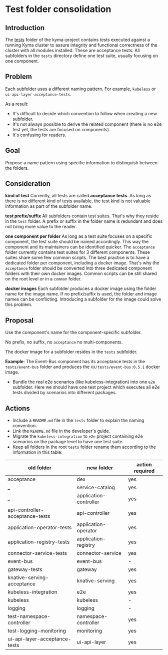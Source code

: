 # Test folder consolidation

## Introduction
The [tests](https://github.com/kyma-project/kyma/tree/master/tests) folder of the kyma-project contains tests executed against a running Kyma cluster to assure integrity and functional correctness of the cluster with all modules installed.
These are acceptance tests.
All subfolders in the `tests` directory define one test suite, usually focusing on one component.

## Problem
Each subfolder uses a different naming pattern. For example, `kubeless` or `ui-api-layer-acceptance-tests`.

As a result:
- It's difficult to decide which convention to follow when creating a new subfolder.
- It's not always possible to derive the related component (there is no e2e test yet, the tests are focused on components).
- It's confusing for readers.

## Goal

Propose a name pattern using specific information to distinguish between the folders.

## Consideration

**kind of test** Currently, all tests are called **acceptance tests**. As long as there is no different kind of tests available, the test kind is not valuable information as part of the subfolder name.

**test prefix/suffix** All subfolders contain test suites. That's why they reside in the `test` folder. A prefix or suffix in the folder name is redundant and does not bring more value to the reader.

**one component per folder** As long as a test suite focuses on a specific component, the test suite should be named accordingly. This way the component and its maintainers can be identified quicker.
The `acceptance` folder currently contains test suites for 3 different components. These suites share some few common scripts. The best practice is to have a dedicated folder per component, including a docker image. That's why the `acceptance` folder should be converted into three dedicated component folders with their own docker images. Common scripts can be still shared on the root level or in a `common` folder.

**docker images** Each subfolder produces a docker image using the folder name for the image name. If no prefix/suffix is used, the folder and image names can be conflicting. Introducing a subfolder for the image could solve this problem. 

## Proposal

Use the component's name for the component-specific subfolder.

No prefix, no suffix, no `acceptance` no multi-components.

The docker image for a subfolder resides in the `tests` subfolder.

**Example**: The Event-Bus component has its acceptance tests in the `tests/event-bus` folder and produces the `XX/tests/event-bus:0.5.1` docker image.

+ Bundle the real e2e scenarios (like kubeless-integration) into one `e2e` subfolder. Here we should have one test project which executes all e2e tests divided by scenarios into different packages.

## Actions

- Include a `README.md` file in the `tests` folder to explain the naming convention.
- Link the `README.md` file in the developer's guide.
- Migrate the `kubeless-integration` to `e2e` project containing e2e scenarios on the package level to have one test suite.
- Keep all folders in the root `tests` folder rename them according to the information in this table:

| old folder | new folder | action required |
|------------|------------|-----------------|
| acceptance | dex | yes |
| _ | service-catalog | yes |
| _ | application-controller | yes |
|api-controller-acceptance-tests|api-controller| yes |
|application-operator-tests|application-operator| yes |
|application-registry-tests|application-registry|yes|
|connector-service-tests|connector-service| yes |
|event-bus|event-bus| - |
|gateway-tests|gateway|yes|
|knative-serving-acceptance|knative-serving|yes|
|kubeless-integration|e2e|yes|
|kubeless|kubeless|-|
|logging|logging|-|
|test-namespace-controller|namespace-controller|yes|
|test-logging-monitoring|monitoring|yes|
|ui-api-layer-acceptance-tests|ui-api-layer|yes|
